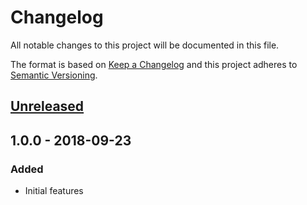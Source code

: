 # Changelog

All notable changes to this project will be documented in this file.

The format is based on [Keep a Changelog](http://keepachangelog.com/en/1.0.0/)
and this project adheres to [Semantic Versioning](http://semver.org/spec/v2.0.0.html).

## [Unreleased]

## 1.0.0 - 2018-09-23

### Added

* Initial features

[Unreleased]: https://github.com/numaru/vscode-ceedling-test-adapter/compare/v1.0.0...develop